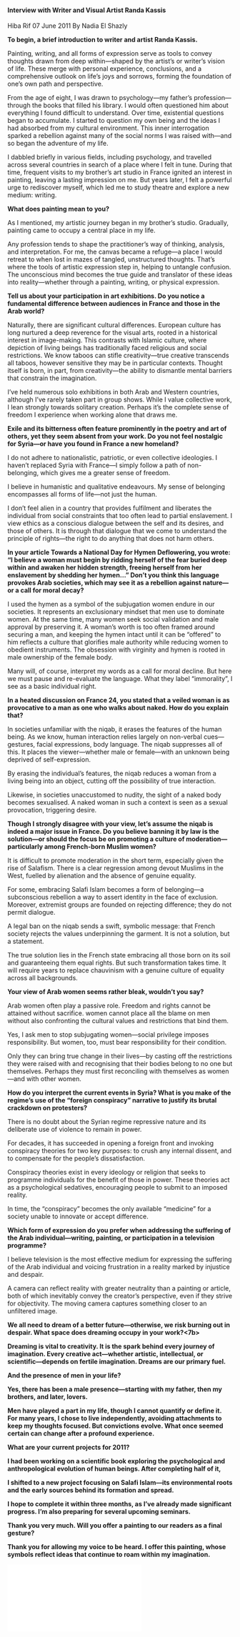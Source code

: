 <h4>Interview with Writer and Visual Artist Randa Kassis</h4>

Hiba Rif
07 June 2011                                                                                                                                   By Nadia El Shazly

<b>To begin, a brief introduction to writer and artist Randa Kassis.</b>

Painting, writing, and all forms of expression serve as tools to convey thoughts drawn from deep within—shaped by the artist’s or writer’s vision of life. These merge with personal experience, conclusions, and a comprehensive outlook on life’s joys and sorrows, forming the foundation of one’s own path and perspective.

From the age of eight, I was drawn to psychology—my father’s profession—through the books that filled his library. I would often questioned him about everything I found difficult to understand. Over time, existential questions began to accumulate. I started to question my own being and the ideas I had absorbed from my cultural environment. This inner interrogation sparked a rebellion against many of the social norms I was raised with—and so began the adventure of my life.

I dabbled briefly in various fields, including psychology, and travelled across several countries in search of a place where I felt in tune. During that time, frequent visits to my brother’s art studio in France ignited an interest in painting, leaving a lasting impression on me. But years later, I felt a powerful urge to rediscover myself, which led me to study theatre and explore a new medium: writing.

<b>What does painting mean to you?</b>

As I mentioned, my artistic journey began in my brother’s studio. Gradually, painting came to occupy a central place in my life.

Any profession tends to shape the practitioner’s way of thinking, analysis, and interpretation. For me, the canvas became a refuge—a place I would retreat to when lost in mazes of tangled, unstructured thoughts. That’s where the tools of artistic expression step in, helping to untangle confusion. The unconscious mind becomes the true guide and translator of these ideas into reality—whether through a painting, writing, or physical expression.

<b>Tell us about your participation in art exhibitions. Do you notice a fundamental difference between audiences in France and those in the Arab world?</b>

Naturally, there are significant cultural differences. European culture has long nurtured a deep reverence for the visual arts, rooted in a historical interest in image-making. This contrasts with Islamic culture, where depiction of living beings has traditionally faced religious and social restrictions. We know taboos can stifle creativity—true creative transcends all taboos, however sensitive they may be in particular contexts. Thought itself is born, in part, from creativity—the ability to dismantle mental barriers that constrain the imagination.

I’ve held numerous solo exhibitions in both Arab and Western countries, although I’ve rarely taken part in group shows. While I value collective work, I lean strongly towards solitary creation. Perhaps it’s the complete sense of freedom I experience when working alone that draws me.

<b>Exile and its bitterness often feature prominently in the poetry and art of others, yet they seem absent from your work. Do you not feel nostalgic for Syria—or have you found in France a new homeland?</b>

I do not adhere to nationalistic, patriotic, or even collective ideologies. I haven’t replaced Syria with France—I simply follow a path of non-belonging, which gives me a greater sense of freedom.

I believe in humanistic and qualitative endeavours. My sense of belonging encompasses all forms of life—not just the human. 

I don’t feel alien in a country that provides fulfilment and liberates the individual from social constraints that too often lead to partial enslavement. I view ethics as a conscious dialogue between the self and its desires, and those of others. It is through that dialogue that we come to understand the principle of rights—the right to do anything that does not harm others.

<b>In your article Towards a National Day for Hymen Deflowering, you wrote: “I believe a woman must begin by ridding herself of the fear buried deep within and awaken her hidden strength, freeing herself from her enslavement by shedding her hymen…” Don’t you think this language provokes Arab societies, which may see it as a rebellion against nature—or a call for moral decay?</b>

I used the hymen as a symbol of the subjugation women endure in our societies. It represents an exclusionary mindset that men use to dominate women. At the same time, many women seek social validation and male approval by preserving it. A woman’s worth is too often framed around securing a man, and keeping the hymen intact until it can be “offered” to him reflects a culture that glorifies male authority while reducing women to obedient instruments. The obsession with virginity and hymen is rooted in male ownership of the female body.

Many will, of course, interpret my words as a call for moral decline. But here we must pause and re-evaluate the language. What they label “immorality”, I see as a basic individual right.

<b>In a heated discussion on France 24, you stated that a veiled woman is as provocative to a man as one who walks about naked. How do you explain that?</b>

In societies unfamiliar with the niqab, it erases the features of the human being. As we know, human interaction relies largely on non-verbal cues—gestures, facial expressions, body language. The niqab suppresses all of this. It places the viewer—whether male or female—with an unknown being deprived of self-expression.

By erasing the individual’s features, the niqab reduces a woman from a living being into an object, cutting off the possibility of true interaction.

Likewise, in societies unaccustomed to nudity, the sight of a naked body becomes sexualised. A naked woman in such a context is seen as a sexual provocation, triggering desire.

<b>Though I strongly disagree with your view, let’s assume the niqab is indeed a major issue in France. Do you believe banning it by law is the solution—or should the focus be on promoting a culture of moderation—particularly among French-born Muslim women?</b>

It is difficult to promote moderation in the short term, especially given the rise of Salafism. There is a clear regression among devout Muslims in the West, fuelled by alienation and the absence of genuine equality.

For some, embracing Salafi Islam becomes a form of belonging—a subconscious rebellion a way to assert identity in the face of exclusion. Moreover, extremist groups are founded on rejecting difference; they do not permit dialogue. 

A legal ban on the niqab sends a swift, symbolic message: that French society rejects the values underpinning the garment. It is not a solution, but a statement.

The true solution lies in the French state embracing all those born on its soil and guaranteeing them equal rights. But such transformation takes time. It will require years to replace chauvinism with a genuine culture of equality across all backgrounds.

<b>Your view of Arab women seems rather bleak, wouldn’t you say?</b>

Arab women often play a passive role. Freedom and rights cannot be attained without sacrifice. women cannot place all the blame on men without also confronting the cultural values and restrictions that bind them.

Yes, I ask men to stop subjugating women—social privilege imposes responsibility. But women, too, must bear responsibility for their condition.

Only they can bring true change in their lives—by casting off the restrictions they were raised with and recognising that their bodies belong to no one but themselves. Perhaps they must first reconciling with themselves as women—and with other women.

<b>How do you interpret the current events in Syria? What is you make of the regime’s use of the “foreign conspiracy” narrative to justify its brutal crackdown on protesters?</b>

There is no doubt about the Syrian regime repressive nature and its deliberate use of violence to remain in power.

For decades, it has succeeded in opening a foreign front and invoking conspiracy theories for two key purposes: to crush any internal dissent, and to compensate for the people’s dissatisfaction.

Conspiracy theories exist in every ideology or religion that seeks to programme individuals for the benefit of those in power. These theories act as a psychological sedatives, encouraging people to submit to an imposed reality.

In time, the “conspiracy” becomes the only available “medicine” for a society unable to innovate or accept difference.

<b>Which form of expression do you prefer when addressing the suffering of the Arab individual—writing, painting, or participation in a television programme?</b>

I believe television is the most effective medium for expressing the suffering of the Arab individual and voicing frustration in a reality marked by injustice and despair.

A camera can reflect reality with greater neutrality than a painting or article, both of which inevitably convey the creator’s perspective, even if they strive for objectivity. The moving camera captures something closer to an unfiltered image.

<b>We all need to dream of a better future—otherwise, we risk burning out in despair. What space does dreaming occupy in your work?<7b>

Dreaming is vital to creativity. It is the spark behind every journey of imagination. Every creative act—whether artistic, intellectual, or scientific—depends on fertile imagination. Dreams are our primary fuel.

<b>And the presence of men in your life?</b>

Yes, there has been a male presence—starting with my father, then my brothers, and later, lovers.

Men have played a part in my life, though I cannot quantify or define it. For many years, I chose to live independently, avoiding attachments to keep my thoughts focused. But convictions evolve. What once seemed certain can change after a profound experience.

<b>What are your current projects for 2011?</b>

I had been working on a scientific book exploring the psychological and anthropological evolution of human beings. After completing half of it, 

I shifted to a new project focusing on Salafi Islam—its environmental roots and the early sources behind its formation and spread.

I hope to complete it within three months, as I’ve already made significant progress. I’m also preparing for several upcoming seminars.

<b>Thank you very much. Will you offer a painting to our readers as a final gesture?</b>

Thank you for allowing my voice to be heard. I offer this painting, whose symbols reflect ideas that continue to roam within my imagination.

![](18.pdf)
<p></p>
